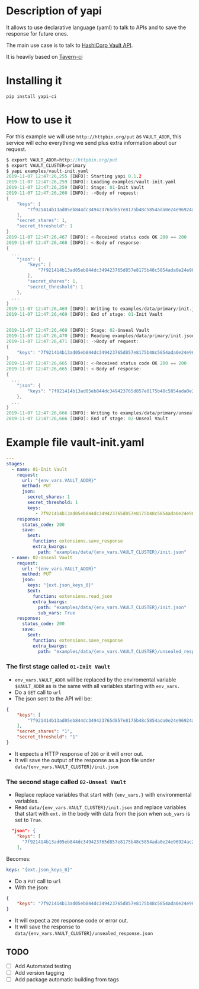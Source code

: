 # Description of yapi

It allows to use declarative language (yaml) to talk to APIs and to save the response for future ones.

The main use case is to talk to [HashiCorp Vault API](https://www.vaultproject.io/api/overview.html).

It is heavily based on [Tavern-ci](https://github.com/taverntesting/tavern)
# Installing it
```
pip install yapi-ci
```
# How to use it
For this example we will use `http://httpbin.org/put` as `VAULT_ADDR`, this service will echo everything we send plus extra information about our request.

```c
$ export VAULT_ADDR=http://httpbin.org/put
$ export VAULT_CLUSTER=primary
$ yapi examples/vault-init.yaml
2019-11-07 12:47:26,255 [INFO]: Starting yapi 0.1.2
2019-11-07 12:47:26,259 [INFO]: Loading examples/vault-init.yaml
2019-11-07 12:47:26,259 [INFO]: Stage: 01-Init Vault
2019-11-07 12:47:26,260 [INFO]: ->Body of request:
{
    "keys": [
        "7f921414b13ad05eb844dc349423765d857e8175b48c5854ada0e24e96924ac2"
    ],
    "secret_shares": 1,
    "secret_threshold": 1
}
2019-11-07 12:47:26,467 [INFO]: <-Received status code OK 200 == 200
2019-11-07 12:47:26,468 [INFO]: <-Body of response:
{
  ...
    "json": {
        "keys": [
            "7f921414b13ad05eb844dc349423765d857e8175b48c5854ada0e24e96924ac2"
        ],
        "secret_shares": 1,
        "secret_threshold": 1
    },
  ...
}
2019-11-07 12:47:26,469 [INFO]: Writing to examples/data/primary/init.json
2019-11-07 12:47:26,469 [INFO]: End of stage: 01-Init Vault


2019-11-07 12:47:26,469 [INFO]: Stage: 02-Unseal Vault
2019-11-07 12:47:26,470 [INFO]: Reading examples/data/primary/init.json , sub_vars: True
2019-11-07 12:47:26,471 [INFO]: ->Body of request:
{
    "keys": "7f921414b13ad05eb844dc349423765d857e8175b48c5854ada0e24e96924ac2"
}
2019-11-07 12:47:26,665 [INFO]: <-Received status code OK 200 == 200
2019-11-07 12:47:26,665 [INFO]: <-Body of response:
{
  ...
    "json": {
        "keys": "7f921414b13ad05eb844dc349423765d857e8175b48c5854ada0e24e96924ac2"
    },
  ...
}
2019-11-07 12:47:26,666 [INFO]: Writing to examples/data/primary/unsealed_response.json
2019-11-07 12:47:26,666 [INFO]: End of stage: 02-Unseal Vault
```

# Example file vault-init.yaml
```yaml
---
stages:
  - name: 01-Init Vault
    request:
      url: "{env_vars.VAULT_ADDR}"
      method: PUT
      json:
        secret_shares: 1
        secret_threshold: 1
        keys:
           - 7f921414b13ad05eb844dc349423765d857e8175b48c5854ada0e24e96924ac2
    response:
      status_code: 200
      save:
        $ext:
          function: extensions.save_response
          extra_kwargs:
            path: "examples/data/{env_vars.VAULT_CLUSTER}/init.json"
  - name: 02-Unseal Vault
    request:
      url: "{env_vars.VAULT_ADDR}"
      method: PUT
      json:
        keys: "{ext.json_keys_0}"
        $ext:
          function: extensions.read_json
          extra_kwargs:
            path: "examples/data/{env_vars.VAULT_CLUSTER}/init.json"
            sub_vars: True
    response:
      status_code: 200
      save:
        $ext:
          function: extensions.save_response
          extra_kwargs:
            path: "examples/data/{env_vars.VAULT_CLUSTER}/unsealed_response.json"
```

### The first stage called `01-Init Vault`
- `env_vars.VAULT_ADDR` will be replaced by the enviromental variable `$VAULT_ADDR` as is the same with all variables starting with `env_vars.`
- Do a `GET` call to `url`
- The json sent to the API will be:
```json
{
    "keys": [
        "7f921414b13ad05eb844dc349423765d857e8175b48c5854ada0e24e96924ac2"
    ],
    "secret_shares": "1",
    "secret_threshold": "1"
}
```
- It expects a HTTP response of `200` or it will error out.
- It will save the output of the response as a json file under `data/{env_vars.VAULT_CLUSTER}/init.json`

### The second stage called `02-Unseal Vault` 
- Replace replace variables that start with `{env_vars.}` with environmental variables.
- Read `data/{env_vars.VAULT_CLUSTER}/init.json` and replace variables that start with `ext.` in the body with data from the json when `sub_vars` is set to `True`.
```json
  "json": {
    "keys": [
      "7f921414b13ad05eb844dc349423765d857e8175b48c5854ada0e24e96924ac2"
    ], 
```

Becomes:

```yaml
keys: "{ext.json_keys_0}"
```

- Do a `PUT` call to `url`
- With the json:
```json
{
    "keys": "7f921414b13ad05eb844dc349423765d857e8175b48c5854ada0e24e96924ac2"
}
```
- It will expect a `200` response code or error out.
- It will save the response to `data/{env_vars.VAULT_CLUSTER}/unsealed_response.json`


## TODO 
- [ ] Add Automated testing
- [ ] Add version tagging
- [ ] Add package automatic building from tags